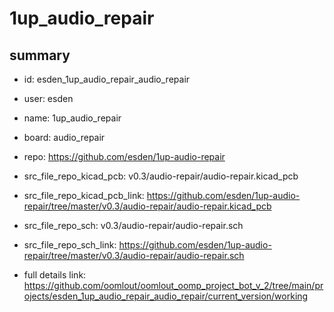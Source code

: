 # 1up_audio_repair
 
## summary 
* id: esden_1up_audio_repair_audio_repair
* user: esden
* name: 1up_audio_repair
* board: audio_repair
* repo: https://github.com/esden/1up-audio-repair
* src_file_repo_kicad_pcb: v0.3/audio-repair/audio-repair.kicad_pcb
* src_file_repo_kicad_pcb_link: https://github.com/esden/1up-audio-repair/tree/master/v0.3/audio-repair/audio-repair.kicad_pcb


* src_file_repo_sch: v0.3/audio-repair/audio-repair.sch
* src_file_repo_sch_link: https://github.com/esden/1up-audio-repair/tree/master/v0.3/audio-repair/audio-repair.sch
* full details link: https://github.com/oomlout/oomlout_oomp_project_bot_v_2/tree/main/projects/esden_1up_audio_repair_audio_repair/current_version/working  






